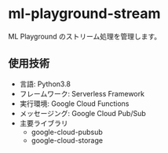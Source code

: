 # ml-playground-stream

ML Playground のストリーム処理を管理します。

## 使用技術

- 言語: Python3.8
- フレームワーク: Serverless Framework
- 実行環境: Google Cloud Functions
- メッセージング: Google Cloud Pub/Sub
- 主要ライブラリ
  - google-cloud-pubsub
  - google-cloud-storage
